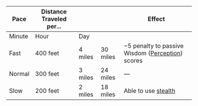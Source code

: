 | Pace   | Distance Traveled per... |         |          | Effect                                                                                                                            |
| ------ | ------------------------ | ------- | -------- | --------------------------------------------------------------------------------------------------------------------------------- |
| Minute | Hour                     | Day     |          |                                                                                                                                   |
| Fast   | 400 feet                 | 4 miles | 30 miles | −5 penalty to passive Wisdom ([Perception](https://roll20.net/compendium/dnd5e/Rules:Ability%20Scores?expansion=0#toc_30)) scores |
| Normal | 300 feet                 | 3 miles | 24 miles | —                                                                                                                                 |
| Slow   | 200 feet                 | 2 miles | 18 miles | Able to use [stealth](https://roll20.net/compendium/dnd5e/Rules:Ability%20Scores?expansion=0#toc_18)                              |